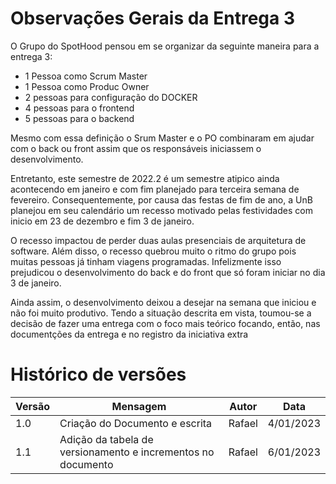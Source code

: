 # Observações Gerais da Entrega 3
O Grupo do SpotHood pensou em se organizar da seguinte maneira para a entrega 3:
* 1 Pessoa como Scrum Master
* 1 Pessoa como Produc Owner
* 2 pessoas para configuração do DOCKER
* 4 pessoas para o frontend
* 5 pessoas para o backend

Mesmo com essa definição o Srum Master e o PO combinaram em ajudar com o back ou front assim que os responsáveis iniciassem o desenvolvimento.

Entretanto, este semestre de 2022.2 é um semestre atipico ainda acontecendo em janeiro e com fim planejado para terceira semana de fevereiro. Consequentemente, por causa das festas de fim de ano, a UnB planejou em seu calendário um recesso motivado pelas festividades com inicio em 23 de dezembro e fim 3 de janeiro.

O recesso impactou de perder duas aulas presenciais de arquitetura de software. Além disso, o recesso quebrou muito o ritmo do grupo pois muitas pessoas já tinham viagens programadas. Infelizmente isso prejudicou o desenvolvimento do back e do front que só foram iniciar no dia 3 de janeiro.

Ainda assim, o desenvolvimento deixou a desejar na semana que iniciou e não foi muito produtivo. Tendo a situação descrita em vista, toumou-se a decisão de fazer uma entrega com o foco mais teórico focando, então, nas documentções da entrega e no registro da iniciativa extra

# Histórico de versões

| Versão | Mensagem                   | Autor        | Data       |
|--------|----------------------------|--------------|------------|
| 1.0    | Criação do Documento e escrita       | Rafael| 4/01/2023 |
| 1.1    | Adição da tabela de versionamento e incrementos no documento      | Rafael| 6/01/2023 |
